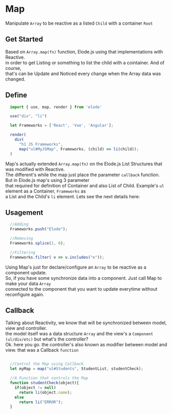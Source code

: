 # Map
Manipulate `Array` to be reactive as a listed `Child` with a container `Root`

## Get Started
Based on `Array.map(fn)` function, Elode.js using that implementations with Reactive. <br>
in order to get Listing or something to list the child with a cointainer. And of course, <br>
that's can be Update and Noticed every change when the Array data was changed.

## Define
```javascript
  import { use, map, render } from 'elode'

  use("div", "li")

  let Frameworks = ['React', 'Vue', 'Angular'];

  render(
    div(
      "h1 JS Frameworks",
      map("ul#MyJSMap", Frameworks, (child) => li(child));
  )
```
Map's actually extended `Array.map(fn)` on the Elode.js List Structures that was modified with Reactive. <br>
The different's while the map just place the parameter `callback` function. But in Elode.js map's using 3 parameter <br>
that required for definition of Container and also List of Child. Example's `ul` element as a Container, `Frameworks` as <br>
a List and the Child's `li` element. Lets see the next details here:

## Usagement
```javascript
  //Adding
  Frameworks.push("Elode");

  //Removing
  Frameworks.splice(1, 0);

  //Filtering
  Frameworks.filter( v => v.includes("e"));
```
Using Map's just for declare/configure an `Array` to be reactive as a component update. <br>
So, if you have some synchronize data into a component. Just call Map to make your data `Array` <br>
connected to the component that you want to update everytime without reconfigure again.

## Callback
Talking about Reactivity, we know that will be synchronized between model, view and controller. <br>
the model itself was a data structure `Array` and the view's a `Component (ul/div/etc)` but what's the controller? <br>
Ok. here you go. the controller's also known as modifier between model and view. that was a Callback `function` <br>
```javascript

  //Control the Map using Callback
  let myMap = map("ul#Students", StudentList, studentCheck);

  //A Function that controls the Map
  function studentCheck(object){
    if(object != null)
      return li(object.name);
    else
      return li("ERROR");
  }
```
